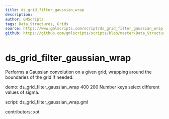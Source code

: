 ```yaml
---
title: ds_grid_filter_gaussian_wrap
description: 
author: GMScripts
tags: Data_Structures, Grids
source: https://www.gmlscripts.com/script/ds_grid_filter_gaussian_wrap
github: https://github.com/gmlscripts/scripts/blob/master/Data_Structures/Grids/ds_grid_filter_gaussian_wrap.gml
---
```


ds_grid_filter_gaussian_wrap
============================

Performs a Gaussian convolution on a given grid,
wrapping around the boundaries of the grid if needed.

demo: ds_grid_filter_gaussian_wrap 400 200
Number keys select different values of sigma.

script: ds_grid_filter_gaussian_wrap.gml

contributors: xot
